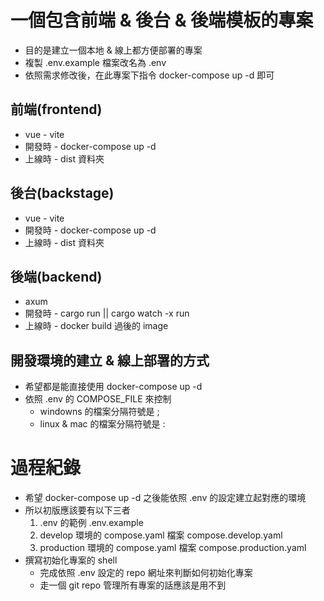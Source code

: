 # 一個包含前端 & 後台 & 後端模板的專案
* 目的是建立一個本地 & 線上都方便部署的專案
* 複製 .env.example 檔案改名為 .env
* 依照需求修改後，在此專案下指令 docker-compose up -d 即可

## 前端(frontend)
* vue - vite
* 開發時 - docker-compose up -d
* 上線時 - dist 資料夾

## 後台(backstage)
* vue - vite
* 開發時 - docker-compose up -d
* 上線時 - dist 資料夾

## 後端(backend)
* axum
* 開發時 - cargo run || cargo watch -x run
* 上線時 - docker build 過後的 image

## 開發環境的建立 & 線上部署的方式
* 希望都是能直接使用 docker-compose up -d
* 依照 .env 的 COMPOSE_FILE 來控制
    * windowns 的檔案分隔符號是 ;
    * linux & mac 的檔案分隔符號是 :

# 過程紀錄
* 希望 docker-compose up -d 之後能依照 .env 的設定建立起對應的環境
* 所以初版應該要有以下三者
    1. .env 的範例 .env.example
    2. develop 環境的 compose.yaml 檔案 compose.develop.yaml
    3. production 環境的 compose.yaml 檔案 compose.production.yaml
* 撰寫初始化專案的 shell
    * 完成依照 .env 設定的 repo 網址來判斷如何初始化專案
    * 走一個 git repo 管理所有專案的話應該是用不到
